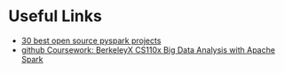 # Useful Links
- [30 best open source pyspark projects](https://www.findbestopensource.com/tagged/pyspark)
- [github Coursework: BerkeleyX CS110x Big Data Analysis with Apache Spark ](https://github.com/floresfdev/ucb-spark-bigdata)
